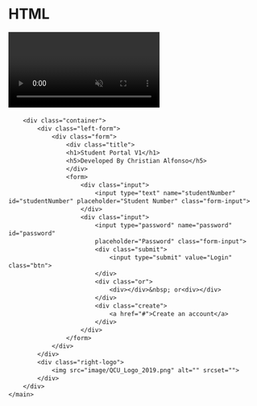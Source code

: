 <h1> HTML </h1>

<!DOCTYPE html>
<html lang="en">
<head>
    <meta charset="UTF-8">
    <meta http-equiv="X-UA-Compatible" content="IE=edge">
    <meta name="viewport" content="width=device-width, initial-scale=1.0">
    <title>QCU Portal V1</title>
    <link rel="stylesheet" href="style/hero.css">
    <link rel="icon" href="image/QCU_Logo_2019.png">
</head>
<body>
    <main>
        <video src="image/bg.mp4" autoplay loop muted class="video-bg"> </video>

        <div class="container">
            <div class="left-form">
                <div class="form">
                    <div class="title">
                    <h1>Student Portal V1</h1>
                    <h5>Developed By Christian Alfonso</h5>
                    </div>
                    <form>
                        <div class="input">
                            <input type="text" name="studentNumber" id="studentNumber" placeholder="Student Number" class="form-input">
                        </div>
                        <div class="input">
                            <input type="password" name="password" id="password"
                            placeholder="Password" class="form-input">
                            <div class="submit">
                                <input type="submit" value="Login" class="btn">
                            </div>
                            <div class="or">
                                <div></div>&nbsp; or<div></div>
                            </div>
                            <div class="create">
                                <a href="#">Create an account</a>
                            </div>
                        </div>
                    </form>
                </div>
            </div>
            <div class="right-logo">
                <img src="image/QCU_Logo_2019.png" alt="" srcset="">
            </div>
        </div>
    </main>
</body>
</html>
